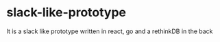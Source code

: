 # slack-like-prototype
It is a slack like prototype written in react, go and a rethinkDB in the back
